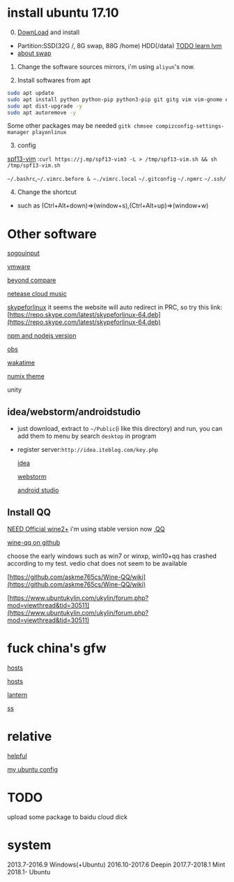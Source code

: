 # install ubuntu 17.10

0. [DownLoad](https://www.ubuntu.com/desktop/1710) and install
- Partition:SSD(32G /, 8G swap, 88G /home) HDD(/data) [TODO learn lvm](https://gist.github.com/YeXiaoRain/950fd5592f48e67a6e7ba932594b80a6)
- [about swap](https://gist.github.com/YeXiaoRain/ec52ad8638a52cadc78fa8c6e5f9d10e)

1. Change the software sources mirrors, i'm using `aliyun`'s now.

2. Install softwares from apt

```bash
sudo apt update
sudo apt install python python-pip python3-pip git gitg vim vim-gnome exuberant-ctags build-essential gcc-multilib chromium-browser htop goldendict kolourpaint4 gimp php apache2 steam mplayer vlc evince nodejs npm cheese viewnior gedit tree openssh-server nmap screenfetch gnome-tweak-tool -y
sudo apt dist-upgrade -y
sudo apt autoremove -y
```

Some other packages may be needed `gitk chmsee compizconfig-settings-manager playonlinux`

3. config

[spf13-vim](https://github.com/spf13/spf13-vim) :`curl https://j.mp/spf13-vim3 -L > /tmp/spf13-vim.sh && sh /tmp/spf13-vim.sh`

`~/.bashrc`,`~/.vimrc.before & ~./vimrc.local` `~/.gitconfig` `~/.npmrc` `~/.ssh/`

4. Change the shortcut
- such as (Ctrl+Alt+down)=>(window+s),(Ctrl+Alt+up)=>(window+w)

# Other software

[sogouinput](http://pinyin.sogou.com/linux/?r=pinyin)

[vmware](https://my.vmware.com/cn/web/vmware/free#desktop_end_user_computing/vmware_workstation_player/12_0)

[beyond compare](http://www.scootersoftware.com/download.php)

[netease cloud music](http://music.163.com/#/download)

[skypeforlinux](https://www.skype.com/en/download-skype/skype-for-linux/downloading-web/?type=weblinux-deb) it seems the website will auto redirect in PRC, so try this link: [https://repo.skype.com/latest/skypeforlinux-64.deb](https://repo.skype.com/latest/skypeforlinux-64.deb)

[npm and nodejs version](https://gist.github.com/YeXiaoRain/62282c1f5839922b875fb019de180f67)

[obs](https://obsproject.com/forum/threads/ubuntu-ppa-installation-instructions.16495/)

[wakatime](https://wakatime.com/editors)

[numix theme](https://itsfoss.com/install-numix-ubuntu/)

unity

## idea/webstorm/androidstudio

- just download, extract to `~/Public`(i like this directory) and run, you can add them to menu by search `desktop` in program

- register server:`http://idea.iteblog.com/key.php`

  [idea](https://www.jetbrains.com/idea/download/#section=linux)
  
  [webstorm](https://www.jetbrains.com/webstorm/)
  
  [android studio](https://developer.android.com/studio/index.html)
  
## Install QQ

[NEED Official wine2+](https://wiki.winehq.org/Ubuntu) i'm using stable version now ,[QQ](http://im.qq.com/pcqq/)

[wine-qq on github](https://github.com/askme765cs/Wine-QQ)

choose the early windows such as win7 or winxp, win10+qq has crashed according to my test. vedio chat does not seem to be available

[https://github.com/askme765cs/Wine-QQ/wiki](https://github.com/askme765cs/Wine-QQ/wiki)

[https://www.ubuntukylin.com/ukylin/forum.php?mod=viewthread&tid=30511](https://www.ubuntukylin.com/ukylin/forum.php?mod=viewthread&tid=30511)

# fuck china's gfw

 [hosts](https://raw.githubusercontent.com/racaljk/hosts/master/hosts)

 [hosts](https://raw.githubusercontent.com/googlehosts/hosts/master/hosts-files/hosts)

 [lantern](https://github.com/getlantern/forum/issues/833)

 [ss](https://github.com/shadowsocks/shadowsocks/tree/master)

# relative

[helpful](https://gist.github.com/YeXiaoRain/0fabf6a85d1e9e3c304aa42ef17afce0)

[my ubuntu config](https://gist.github.com/YeXiaoRain/4dc7e4a6044db74e56f719ddf21ab112)

# TODO

upload some package to baidu cloud dick


# system

2013.7-2016.9 Windows(+Ubuntu)
2016.10-2017.6 Deepin
2017.7-2018.1 Mint
2018.1- Ubuntu
